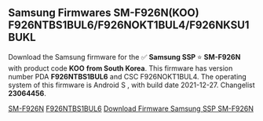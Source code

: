 <h2>Samsung Firmwares SM-F926N(KOO) F926NTBS1BUL6/F926NOKT1BUL4/F926NKSU1BUKL</h2>
Download the Samsung firmware for the ✅ <strong>Samsung SSP </strong> ⭐ <strong>SM-F926N</strong> with product code <strong>KOO</strong> <strong> from South Korea</strong>. This firmware has version number PDA <strong>F926NTBS1BUL6</strong> and CSC F926NOKT1BUL4. The operating system of this firmware is Android S , with build date 2021-12-27. Changelist <strong>23064456</strong>.

[SM-F926N](https://samfirm.shop/samsung/model/SM-F926N)
[F926NTBS1BUL6](https://samfirm.shop/samsung/pda/F926NTBS1BUL6)
[Download Firmware Samsung SSP SM-F926N](https://samfirm.shop/samsung/firmware/485536)
